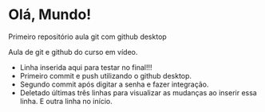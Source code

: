 # Olá, Mundo!

 Primeiro repositório aula git com github desktop

 Aula de git e github do curso em vídeo.
- Linha inserida aqui para testar no final!!!
- Primeiro commit e push utilizando o github desktop.
- Segundo commit após digitar a senha e fazer integração.
- Deletado últimas três linhas para visualizar as mudanças ao inserir essa linha. E outra linha no início.

